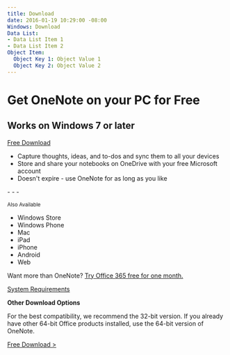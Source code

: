 ```yaml
---
title: Download
date: 2016-01-19 10:29:00 -08:00
Windows: Download
Data List:
- Data List Item 1
- Data List Item 2
Object Item:
  Object Key 1: Object Value 1
  Object Key 2: Object Value 2
---
```


# Get OneNote on your PC for Free

## Works on Windows 7 or later

[Free Download](//onenote.work/download/win32/x86/en-US)

* Capture thoughts, ideas, and to-dos and sync them to all your devices
* Store and share your notebooks on OneDrive with your free Microsoft account
* Doesn't expire - use OneNote for as long as you like

<div class="FreemiumImageContainer" style="background-image: url(http://cdn.onenote.net/1666141560_Images/en-US/multiplatform.png)"></div>
- - -

<small>Also Available</small>

* Windows Store
* Windows Phone
* Mac
* iPad
* iPhone
* Android
* Web

Want more than OneNote? [Try Office 365 free for one month.](//officeredir.microsoft.com/r/rlidOfficeTrial/?clid=1033)

[System Requirements](https://go.microsoft.com/fwlink/?LinkId=390454&clcid=0x409)

**Other Download Options**

For the best compatibility, we recommend the 32-bit version. If you already have other 64-bit Office products installed, use the 64-bit version of OneNote.

[Free Download >](http://www.onenote.com/download/win32/x64/en-US)